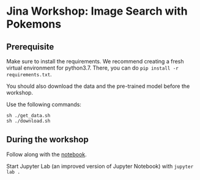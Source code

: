 # Jina Workshop: Image Search with Pokemons

## Prerequisite

Make sure to install the requirements.
We recommend creating a fresh virtual environment for python3.7.
There, you can do `pip install -r requirements.txt`.

You should also download the data and the pre-trained model before the workshop.

Use the following commands:

```
sh ./get_data.sh
sh ./download.sh
```

## During the workshop

Follow along with the [notebook](./workshop.ipynb).

Start Jupyter Lab (an improved version of Jupyter Notebook) with `jupyter lab .`
